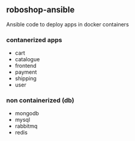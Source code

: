 ## roboshop-ansible
Ansible code to deploy apps in docker containers
### contanerized apps
- cart
- catalogue
- frontend
- payment
- shipping
- user

### non containerized (db)
- mongodb
- mysql
- rabbitmq
- redis